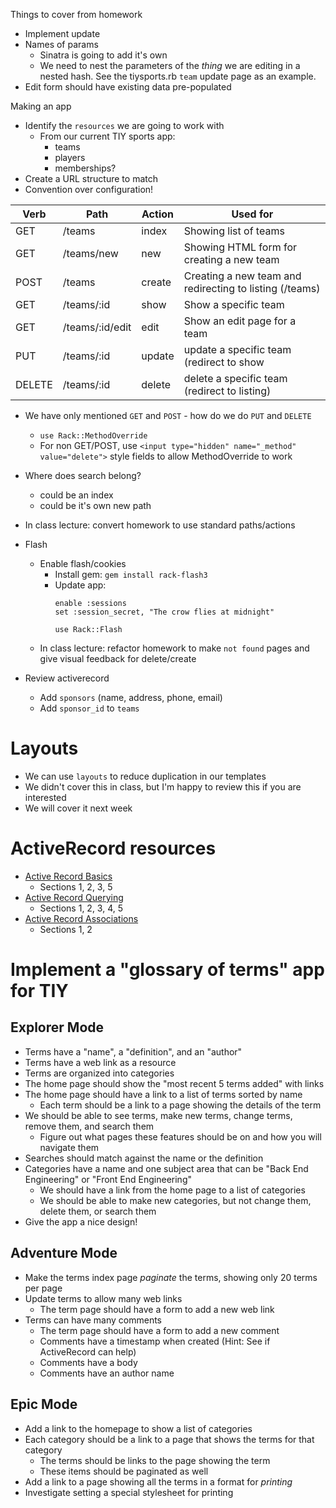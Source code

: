 Things to cover from homework
 - Implement update
 - Names of params
   - Sinatra is going to add it's own
   - We need to nest the parameters of the *thing* we are editing
     in a nested hash. See the tiysports.rb `team` update page as
     an example.
 - Edit form should have existing data pre-populated

Making an app
- Identify the `resources` we are going to work with
  - From our current TIY sports app:
    - teams
    - players
    - memberships?
- Create a URL structure to match
- Convention over configuration!

| Verb   | Path            | Action   | Used for                                                |
|--------|-----------------|----------|---------------------------------------------------------|
| GET    | /teams          | index    | Showing list of teams                                   |
| GET    | /teams/new      | new      | Showing HTML form for creating a new team               |
| POST   | /teams          | create   | Creating a new team and redirecting to listing (/teams) |
| GET    | /teams/:id      | show     | Show a specific team                                    |
| GET    | /teams/:id/edit | edit     | Show an edit page for a team                            |
| PUT    | /teams/:id      | update   | update a specific team (redirect to show                |
| DELETE | /teams/:id      | delete   | delete a specific team (redirect to listing)            |

- We have only mentioned `GET` and `POST` - how do we do `PUT` and `DELETE`
  - `use Rack::MethodOverride`
  - For non GET/POST, use `<input type="hidden" name="_method" value="delete">` style fields to allow MethodOverride to work
- Where does search belong?
  - could be an index
  - could be it's own new path
- In class lecture: convert homework to use standard paths/actions

- Flash
  - Enable flash/cookies
    - Install gem: `gem install rack-flash3`
    - Update app:
      ```
      enable :sessions
      set :session_secret, "The crow flies at midnight"

      use Rack::Flash
      ```
  - In class lecture: refactor homework to make `not found` pages and give visual feedback for delete/create

- Review activerecord
  - Add `sponsors` (name, address, phone, email)
  - Add `sponsor_id` to `teams`

# Layouts
- We can use `layouts` to reduce duplication in our templates
- We didn't cover this in class, but I'm happy to review this if you are interested
- We will cover it next week

# ActiveRecord resources

- [Active Record Basics](http://guides.rubyonrails.org/active_record_basics.html)
  - Sections 1, 2, 3, 5
- [Active Record Querying](http://guides.rubyonrails.org/active_record_querying.html)
  - Sections 1, 2, 3, 4, 5
- [Active Record Associations](http://guides.rubyonrails.org/association_basics.html)
  - Sections 1, 2

# Implement a "glossary of terms" app for TIY

## Explorer Mode
- Terms have a "name", a "definition", and an "author"
- Terms have a web link as a resource
- Terms are organized into categories
- The home page should show the "most recent 5 terms added" with links
- The home page should have a link to a list of terms sorted by name
  - Each term should be a link to a page showing the details of the term
- We should be able to see terms, make new terms, change terms, remove them, and search them
  - Figure out what pages these features should be on and how you will navigate them
- Searches should match against the name or the definition
- Categories have a name and one subject area that can be "Back End Engineering" or "Front End Engineering"
  - We should have a link from the home page to a list of categories
  - We should be able to make new categories, but not change them, delete them, or search them
- Give the app a nice design!

## Adventure Mode
- Make the terms index page _paginate_ the terms, showing only 20 terms per page
- Update terms to allow many web links
  - The term page should have a form to add a new web link
- Terms can have many comments
  - The term page should have a form to add a new comment
  - Comments have a timestamp when created (Hint: See if ActiveRecord can help)
  - Comments have a body
  - Comments have an author name

## Epic Mode
- Add a link to the homepage to show a list of categories
- Each category should be a link to a page that shows the terms for that category
  - The terms should be links to the page showing the term
  - These items should be paginated as well
- Add a link to a page showing all the terms in a format for _printing_
 - Investigate setting a special stylesheet for printing
